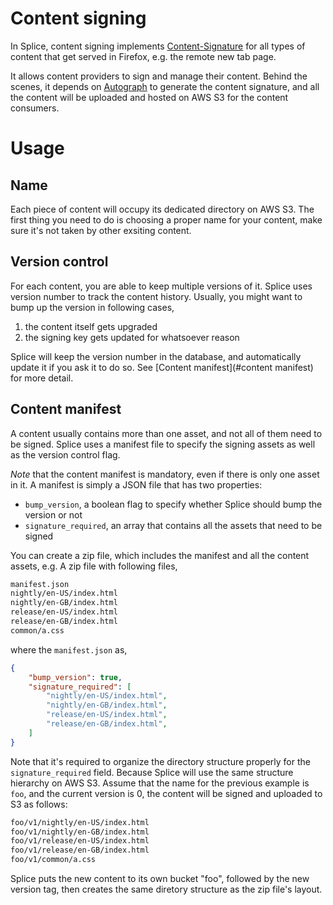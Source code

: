 # Content signing

In Splice, content signing implements [Content-Signature](https://github.com/martinthomson/content-signature/) for all types of content that get served in Firefox, e.g. the remote new tab page.

It allows content providers to sign and manage their content. Behind the scenes, it depends on [Autograph](https://github.com/mozilla-services/autograph) to generate the content signature, and all the content will be uploaded and hosted on AWS S3 for the content consumers.

# Usage

## Name
Each piece of content will occupy its dedicated directory on AWS S3. The first thing you need to do is choosing a proper name for your content, make sure it's not taken by other exsiting content.

## Version control
For each content, you are able to keep multiple versions of it. Splice uses version number to track the content history. Usually, you might want to bump up the version in following cases,

1. the content itself gets upgraded
2. the signing key gets updated for whatsoever reason

Splice will keep the version number in the database, and automatically update it if you ask it to do so. See [Content manifest](#content manifest) for more detail.

## <a name="content manifest"></a>Content manifest
A content usually contains more than one asset, and not all of them need to be signed. Splice uses a manifest file to specify the signing assets as well as the version control flag.

*Note* that the content manifest is mandatory, even if there is only one asset in it. A manifest is simply a JSON file that has two properties:

* `bump_version`, a boolean flag to specify whether Splice should bump the version or not
* `signature_required`, an array that contains all the assets that need to be signed

You can create a zip file, which includes the manifest and all the content assets, e.g. A zip file with following files,

```sh
manifest.json
nightly/en-US/index.html
nightly/en-GB/index.html
release/en-US/index.html
release/en-GB/index.html
common/a.css
```

where the `manifest.json` as,

```JSON
{
    "bump_version": true,
    "signature_required": [
        "nightly/en-US/index.html",
        "nightly/en-GB/index.html",
        "release/en-US/index.html",
        "release/en-GB/index.html",
    ]
}
```

Note that it's required to organize the directory structure properly for the `signature_required` field. Because Splice will use the same structure hierarchy on AWS S3. Assume that the name for the previous example is `foo`, and the current version is 0, the content will be signed and uploaded to S3 as follows:

```sh
foo/v1/nightly/en-US/index.html
foo/v1/nightly/en-GB/index.html
foo/v1/release/en-US/index.html
foo/v1/release/en-GB/index.html
foo/v1/common/a.css
```

Splice puts the new content to its own bucket "foo", followed by the new version tag, then creates the same diretory structure as the zip file's layout.

